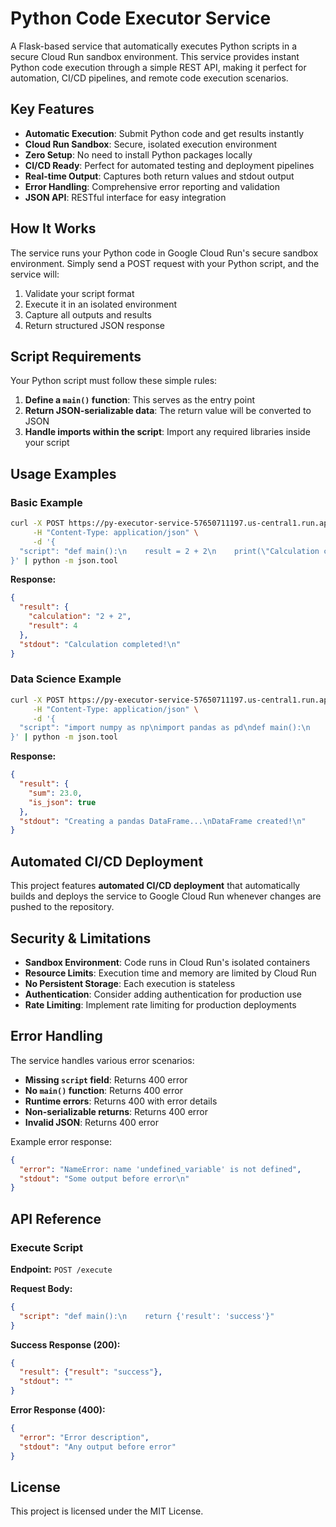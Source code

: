 # Python Code Executor Service

A Flask-based service that automatically executes Python scripts in a secure Cloud Run sandbox environment. This service provides instant Python code execution through a simple REST API, making it perfect for automation, CI/CD pipelines, and remote code execution scenarios.

## Key Features

- **Automatic Execution**: Submit Python code and get results instantly
- **Cloud Run Sandbox**: Secure, isolated execution environment
- **Zero Setup**: No need to install Python packages locally
- **CI/CD Ready**: Perfect for automated testing and deployment pipelines
- **Real-time Output**: Captures both return values and stdout output
- **Error Handling**: Comprehensive error reporting and validation
- **JSON API**: RESTful interface for easy integration

## How It Works

The service runs your Python code in Google Cloud Run's secure sandbox environment. Simply send a POST request with your Python script, and the service will:

1. Validate your script format
2. Execute it in an isolated environment
3. Capture all outputs and results
4. Return structured JSON response

## Script Requirements

Your Python script must follow these simple rules:

1. **Define a `main()` function**: This serves as the entry point
2. **Return JSON-serializable data**: The return value will be converted to JSON
3. **Handle imports within the script**: Import any required libraries inside your script

## Usage Examples

### Basic Example

```bash
curl -X POST https://py-executor-service-57650711197.us-central1.run.app/execute \
     -H "Content-Type: application/json" \
     -d '{
  "script": "def main():\n    result = 2 + 2\n    print(\"Calculation completed!\")\n    return {\"calculation\": \"2 + 2\", \"result\": result}"
}' | python -m json.tool
```

**Response:**
```json
{
  "result": {
    "calculation": "2 + 2", 
    "result": 4
  },
  "stdout": "Calculation completed!\n"
}
```

### Data Science Example

```bash
curl -X POST https://py-executor-service-57650711197.us-central1.run.app/execute \
     -H "Content-Type: application/json" \
     -d '{
  "script": "import numpy as np\nimport pandas as pd\ndef main():\n    print(\"Creating a pandas DataFrame...\")\n    s = pd.Series([1, 3, 5, np.nan, 6, 8])\n    print(\"DataFrame created!\")\n    return {\"sum\": s.sum(), \"is_json\": True}"
}' | python -m json.tool
```

**Response:**
```json
{
  "result": {
    "sum": 23.0,
    "is_json": true
  },
  "stdout": "Creating a pandas DataFrame...\nDataFrame created!\n"
}
```


## Automated CI/CD Deployment

This project features **automated CI/CD deployment** that automatically builds and deploys the service to Google Cloud Run whenever changes are pushed to the repository.


## Security & Limitations

- **Sandbox Environment**: Code runs in Cloud Run's isolated containers
- **Resource Limits**: Execution time and memory are limited by Cloud Run
- **No Persistent Storage**: Each execution is stateless
- **Authentication**: Consider adding authentication for production use
- **Rate Limiting**: Implement rate limiting for production deployments

## Error Handling

The service handles various error scenarios:

- **Missing `script` field**: Returns 400 error
- **No `main()` function**: Returns 400 error  
- **Runtime errors**: Returns 400 with error details
- **Non-serializable returns**: Returns 400 error
- **Invalid JSON**: Returns 400 error

Example error response:
```json
{
  "error": "NameError: name 'undefined_variable' is not defined",
  "stdout": "Some output before error\n"
}
```


## API Reference

### Execute Script

**Endpoint:** `POST /execute`

**Request Body:**
```json
{
  "script": "def main():\n    return {'result': 'success'}"
}
```

**Success Response (200):**
```json
{
  "result": {"result": "success"},
  "stdout": ""
}
```

**Error Response (400):**
```json
{
  "error": "Error description",
  "stdout": "Any output before error"
}
```

## License

This project is licensed under the MIT License. 